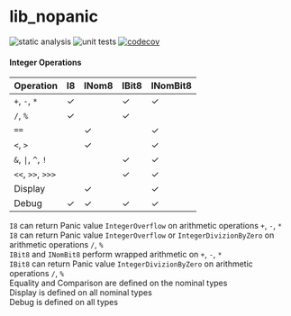 # lib_nopanic

![static analysis](https://github.com/mspiegel/lib_nopanic/actions/workflows/static-analysis.yaml/badge.svg) ![unit tests](https://github.com/mspiegel/lib_nopanic/actions/workflows/unit-tests.yaml/badge.svg) [![codecov](https://codecov.io/gh/mspiegel/lib_nopanic/graph/badge.svg?token=7H2EY41PIE)](https://codecov.io/gh/mspiegel/lib_nopanic)

#### Integer Operations

| Operation           | I8  | INom8 | IBit8 | INomBit8 |
| ------------------- | --- | ------- | -- | ------- |
| `+`, `-`, `*`       | ✓  |          | ✓  | ✓      |
| `/`, `%`            | ✓  |          | ✓  |        |
| `==`                |    | ✓        |    | ✓      |
| `<`, `>`            |    | ✓        |    | ✓      |
| `&`, `\|`, `^`, `!` |    |          | ✓  | ✓      |
| `<<`, `>>`, `>>>`   |    |          | ✓  | ✓      |
| Display             |    | ✓        |    | ✓      |
| Debug               | ✓  | ✓        | ✓ | ✓      |

`I8` can return Panic value `IntegerOverflow` on arithmetic operations `+`, `-`, `*`  
`I8` can return Panic value `IntegerOverflow` or `IntegerDivizionByZero` on arithmetic operations `/`, `%`  
`IBit8` and `INomBit8` perform wrapped arithmetic on `+`, `-`, `*`  
`IBit8` can return Panic value `IntegerDivizionByZero` on arithmetic operations `/`, `%`  
Equality and Comparison are defined on the nominal types  
Display is defined on all nominal types  
Debug is defined on all types  

